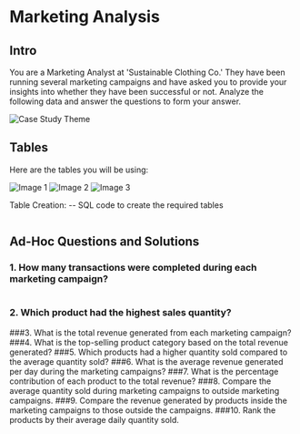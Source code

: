# Marketing Analysis

## Intro
You are a Marketing Analyst at 'Sustainable Clothing Co.' They have been running several marketing campaigns and have asked you to provide your insights into whether they have been successful or not. Analyze the following data and answer the questions to form your answer.

![Case Study Theme](image_file_path.png)
<!-- Insert an image that accurately captures this case study theme -->

## Tables
Here are the tables you will be using:

![Image 1](image1.png)
![Image 2](image2.png)
![Image 3](image3.png)

Table Creation:
-- SQL code to create the required tables
```sql
```
## Ad-Hoc Questions and Solutions
### 1. How many transactions were completed during each marketing campaign?
```
```

### 2. Which product had the highest sales quantity?
###3. What is the total revenue generated from each marketing campaign?
###4. What is the top-selling product category based on the total revenue generated?
###5. Which products had a higher quantity sold compared to the average quantity sold?
###6. What is the average revenue generated per day during the marketing campaigns?
###7. What is the percentage contribution of each product to the total revenue?
###8. Compare the average quantity sold during marketing campaigns to outside marketing campaigns.
###9. Compare the revenue generated by products inside the marketing campaigns to those outside the campaigns.
###10. Rank the products by their average daily quantity sold.





